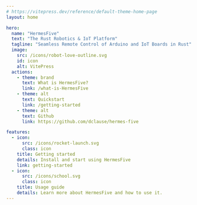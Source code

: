 ```yaml
---
# https://vitepress.dev/reference/default-theme-home-page
layout: home

hero:
  name: "HermesFive"
  text: "The Rust Robotics & IoT Platform"
  tagline: "Seamless Remote Control of Arduino and IoT Boards in Rust"
  image:
    src: /icons/robot-love-outline.svg
    id: icon
    alt: VitePress
  actions:
    - theme: brand
      text: What is HermesFive?
      link: /what-is-HermesFive
    - theme: alt
      text: Quickstart
      link: /getting-started
    - theme: alt
      text: Github
      link: https://github.com/dclause/hermes-five

features:
  - icon: 
      src: /icons/rocket-launch.svg
      class: icon
    title: Getting started
    details: Install and start using HermesFive
    link: getting-started
  - icon:
      src: /icons/school.svg
      class: icon
    title: Usage guide
    details: Learn more about HermesFive and how to use it.
---
```


